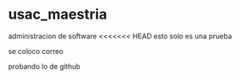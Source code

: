 # usac_maestria
administracion de software
<<<<<<< HEAD
esto solo es una prueba

se coloco correo

probando lo de github